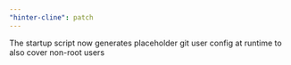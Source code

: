 ```yaml
---
"hinter-cline": patch
---
```


The startup script now generates placeholder git user config at runtime to also cover non-root users
